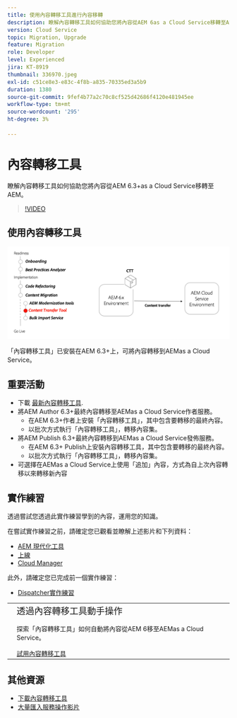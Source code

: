 ```yaml
---
title: 使用內容轉移工具進行內容移轉
description: 瞭解內容轉移工具如何協助您將內容從AEM 6as a Cloud Service移轉至AEM。
version: Cloud Service
topic: Migration, Upgrade
feature: Migration
role: Developer
level: Experienced
jira: KT-8919
thumbnail: 336970.jpeg
exl-id: c51ce8e3-e83c-4f8b-a835-70335ed3a5b9
duration: 1380
source-git-commit: 9fef4b77a2c70c8cf525d42686f4120e481945ee
workflow-type: tm+mt
source-wordcount: '295'
ht-degree: 3%

---
```



# 內容轉移工具

瞭解內容轉移工具如何協助您將內容從AEM 6.3+as a Cloud Service移轉至AEM。

>[!VIDEO](https://video.tv.adobe.com/v/336970?quality=12&learn=on)

## 使用內容轉移工具

![內容轉移工具生命週期](../assets/content-transfer-tool.png)

「內容轉移工具」已安裝在AEM 6.3+上，可將內容轉移到AEMas a Cloud Service。

## 重要活動

+ 下載 [最新內容轉移工具](https://experience.adobe.com/#/downloads/content/software-distribution/en/aemcloud.html?fulltext=Content*+Transfer*+Tool*&amp;1_group.propertyvalues.property=.%2Fjcr%3Acontent%2Fmetadata%2Fdc%3AsoftwareType&amp;1_group.propertyvalues.operation=equals&amp;1_group.propertyvalues.0_values=software-type%3Atooling&amp;orderby=%40jcr%3Acontent%2Fjcr%3AlastModified&amp;orderby.sort=desc&amp;layout=list&amp;p.offset=0&amp;p.limit=2).
+ 將AEM Author 6.3+最終內容轉移至AEMas a Cloud Service作者服務。
   + 在AEM 6.3+作者上安裝「內容轉移工具」，其中包含要轉移的最終內容。
   + 以批次方式執行「內容轉移工具」，轉移內容集。
+ 將AEM Publish 6.3+最終內容轉移到AEMas a Cloud Service發佈服務。
   + 在AEM 6.3+ Publish上安裝內容轉移工具，其中包含要轉移的最終內容。
   + 以批次方式執行「內容轉移工具」，轉移內容集。
+ 可選擇在AEMas a Cloud Service上使用「追加」內容，方式為自上次內容轉移以來轉移新內容

## 實作練習

透過嘗試您透過此實作練習學到的內容，運用您的知識。

在嘗試實作練習之前，請確定您已觀看並瞭解上述影片和下列資料：

+ [AEM 現代化工具](../aem-modernization-tools.md)
+ [上線](../onboarding.md)
+ [Cloud Manager](../cloud-manager.md)

此外，請確定您已完成前一個實作練習：

+ [Dispatcher實作練習](../dispatcher.md#hands-on-exercise)

<table style="border-width:0">
    <tr>
        <td style="width:150px">
            <a  rel="noreferrer"
                target="_blank"
                href="https://github.com/adobe/aem-cloud-engineering-video-series-exercises/tree/session6-transfercontent#cloud-acceleration-bootcamp---session-6-content"><img alt="實作練習GitHub存放庫" src="../assets/github.png"/>
            </a>        
        </td>
        <td style="width:100%;margin-bottom:1rem;">
            <div style="font-size:1.25rem;font-weight:400;">透過內容轉移工具動手操作</div>
            <p style="margin:1rem 0">
                探索「內容轉移工具」如何自動將內容從AEM 6移至AEMas a Cloud Service。
            </p>
            <a  rel="noreferrer"
                target="_blank"
                href="https://github.com/adobe/aem-cloud-engineering-video-series-exercises/tree/session6-transfercontent#cloud-acceleration-bootcamp---session-6-content" class="spectrum-Button spectrum-Button--primary spectrum-Button--sizeM">
                <span class="spectrum-Button-label has-no-wrap has-text-weight-bold">試用內容轉移工具</span>
            </a>
        </td>
    </tr>
</table>

## 其他資源

+ [下載內容轉移工具](https://experience.adobe.com/#/downloads/content/software-distribution/en/aemcloud.html?fulltext=Content*+Transfer*+Tool*&amp;1_group.propertyvalues.property=.%2Fjcr%3Acontent%2Fmetadata%2Fdc%3AsoftwareType&amp;1_group.propertyvalues.operation=equals&amp;1_group.propertyvalues.0_values=software-type%3Atooling&amp;orderby=%40jcr%3Acontent%2Fjcr%3AlastModified&amp;orderby.sort=desc&amp;layout=list&amp;p.offset=0&amp;p.limit=2)
+ [大量匯入服務操作影片](https://experienceleague.adobe.com/docs/experience-manager-learn/cloud-service/migration/bulk-import.html)


